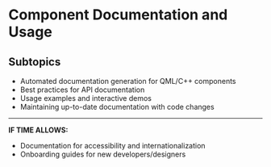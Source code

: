 # Component Documentation and Usage

## Subtopics
- Automated documentation generation for QML/C++ components
- Best practices for API documentation
- Usage examples and interactive demos
- Maintaining up-to-date documentation with code changes

---
**IF TIME ALLOWS:**  
- Documentation for accessibility and internationalization
- Onboarding guides for new developers/designers 